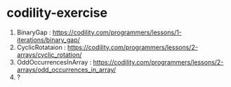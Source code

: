 # codility-exercise

1. BinaryGap : https://codility.com/programmers/lessons/1-iterations/binary_gap/
2. CyclicRotataion : https://codility.com/programmers/lessons/2-arrays/cyclic_rotation/
3. OddOccurrencesInArray : https://codility.com/programmers/lessons/2-arrays/odd_occurrences_in_array/
4. ?
